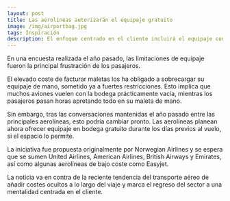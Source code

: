 ```yaml
---
layout: post
title: Las aerolíneas autorizarán el equipaje gratuito
image: /img/airportbag.jpg
tags: Inspiración
description: El enfoque centrado en el cliente incluirá el equipaje con la compra del billete.
---
```


En una encuesta realizada el año pasado, las limitaciones de equipaje fueron la principal frustración de los pasajeros. 

El elevado coste de facturar maletas los ha obligado a sobrecargar su equipaje de mano, sometido ya a fuertes restricciones. Esto implica que muchos aviones vuelen con la bodega prácticamente vacía, mientras los pasajeros pasan horas apretando todo en su maleta de mano.

Sin embargo, tras las conversaciones mantenidas el año pasado entre las principales aerolíneas, esto podría cambiar pronto. Las aerolíneas planean ahora ofrecer equipaje en bodega gratuito durante los días previos al vuelo, si el espacio lo permite.

La iniciativa fue propuesta originalmente por Norwegian Airlines y se espera que se sumen United Airlines, American Airlines, British Airways y Emirates, así como algunas aerolíneas de bajo coste como Easyjet.

La noticia va en contra de la reciente tendencia del transporte aéreo de añadir costes ocultos a lo largo del viaje y marca el regreso del sector a una mentalidad centrada en el cliente.

